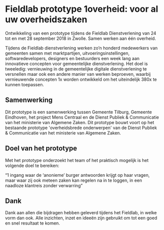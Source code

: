 # Fieldlab prototype 1overheid: voor al uw overheidszaken 

Ontwikkeling van een prototype tijdens de Fieldlab Dienstverlening van 24 tot en met 28 september 2018 in Zwolle. Samen werken aan één overheid. 

Tijdens de Fieldlab dienstverlening werken zo’n honderd medewerkers van gemeenten samen met marktpartijen, uitvoeringsinstellingen, softwaredevelopers, designers en bestuurders een week lang aan innovatieve concepten voor gemeentelijke dienstverlening. Het doel is tweeledig: vernieuwing in de gemeentelijke digitale dienstverlening te versnellen maar ook een andere manier van werken beproeven, waarbij vernieuwende concepten 1x worden ontwikkeld om het uiteindelijk 380x te kunnen toepassen.

## Samenwerking

Dit prototype is een samenwerking tussen Gemeente Tilburg, Gemeente Eindhoven, het project Mens Centraal en de Dienst Publiek & Communicatie van het ministerie van Algemene Zaken. Dit prototype bouwt voort op het bestaande prototype 'overheidsbrede onderwerpen' van de Dienst Publiek & Communicatie van het ministerie van Algemene Zaken.

## Doel van het prototype

Met het prototype onderzoekt het team of het praktisch mogelijk is het volgende doel te bereiken:

“1 ingang waar de ‘anonieme’ burger antwoorden krijgt op haar vragen, maar waar zij ook meteen zaken kan regelen na in te loggen, in een naadloze klantreis zonder verwarring”

## Dank

Dank aan allen die bijdragen hebben geleverd tijdens het Fieldlab, in welke vorm dan ook. Alle inzichten, inzet en ideeën zijn gebruikt om tot een goed en snel resultaat te komen.

